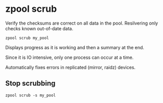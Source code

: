 # zpool scrub

Verify the checksums are correct on all data in the pool.
Resilvering only checks known out-of-date data.

	zpool scrub my_pool

Displays progress as it is working and then a summary at the end.

Since it is IO intensive, only one process can occur at a time.

Automatically fixes errors in replicated (mirror, raidz) devices.


## Stop scrubbing

	zpool scrub -s my_pool
